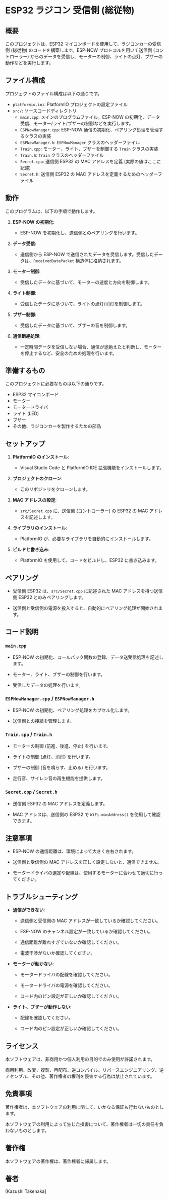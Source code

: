 # ESP32 ラジコン 受信側 (総従物)

## 概要

このプロジェクトは、ESP32 マイコンボードを使用して、ラジコンカーの受信側 (総従物) のコードを構築します。ESP-NOW プロトコルを用いて送信側 (コントローラー) からのデータを受信し、モーターの制御、ライトの点灯、ブザーの動作などを実行します。

## ファイル構成

プロジェクトのファイル構成は以下の通りです。

* `platformio.ini`: PlatformIO プロジェクトの設定ファイル
* `src/`: ソースコードディレクトリ
    * `main.cpp`: メインのプログラムファイル。ESP-NOW の初期化、データ受信、モーター/ライト/ブザーの制御などを実行します。
    * `ESPNowManager.cpp`: ESP-NOW 通信の初期化、ペアリング処理を管理するクラスの実装
    * `ESPNowManager.h`: `ESPNowManager` クラスのヘッダーファイル
    * `Train.cpp`: モーター、ライト、ブザーを制御する `Train` クラスの実装
    * `Train.h`: `Train` クラスのヘッダーファイル
    * `Secret.cpp`: 送信側 ESP32 の MAC アドレスを定義 (実際の値はここに記述)
    * `Secret.h`: 送信側 ESP32 の MAC アドレスを定義するためのヘッダーファイル

## 動作

このプログラムは、以下の手順で動作します。

1.  **ESP-NOW の初期化**:

    * ESP-NOW を初期化し、送信側とのペアリングを行います。

2.  **データ受信**:

    * 送信側から ESP-NOW で送信されたデータを受信します。受信したデータは、`ReceivedDataPacket` 構造体に格納されます。

3.  **モーター制御**:

    * 受信したデータに基づいて、モーターの速度と方向を制御します。

4.  **ライト制御**:

    * 受信したデータに基づいて、ライトの点灯/消灯を制御します。

5.  **ブザー制御**:

    * 受信したデータに基づいて、ブザーの音を制御します。

6.  **通信断絶処理**:

    * 一定時間データを受信しない場合、通信が途絶えたと判断し、モーターを停止するなど、安全のための処理を行います。

## 準備するもの

このプロジェクトに必要なものは以下の通りです。

* ESP32 マイコンボード
* モーター
* モータードライバ
* ライト (LED)
* ブザー
* その他、ラジコンカーを製作するための部品

## セットアップ

1.  **PlatformIO のインストール**:

    * Visual Studio Code と PlatformIO IDE 拡張機能をインストールします。

2.  **プロジェクトのクローン**:

    * このリポジトリをクローンします。

3.  **MAC アドレスの設定**:

    * `src/Secret.cpp` に、送信側 (コントローラー) の ESP32 の MAC アドレスを記述します。

4.  **ライブラリのインストール**:

    * PlatformIO が、必要なライブラリを自動的にインストールします。

5.  **ビルドと書き込み**:

    * PlatformIO を使用して、コードをビルドし、ESP32 に書き込みます。

## ペアリング

* 受信側 ESP32 は、`src/Secret.cpp` に記述された MAC アドレスを持つ送信側 ESP32 とのみペアリングします。

* 送信側と受信側の電源を投入すると、自動的にペアリング処理が開始されます。

## コード説明

### `main.cpp`

* ESP-NOW の初期化、コールバック関数の登録、データ送受信処理を記述します。

* モーター、ライト、ブザーの制御を行います。

* 受信したデータの処理を行います。

### `ESPNowManager.cpp` / `ESPNowManager.h`

* ESP-NOW の初期化、ペアリング処理をカプセル化します。

* 送信側との接続を管理します。

### `Train.cpp` / `Train.h`

* モーターの制御 (前進、後進、停止) を行います。

* ライトの制御 (点灯、消灯) を行います。

* ブザーの制御 (音を鳴らす、止める) を行います。

* 走行音、サイレン音の再生機能を提供します。

### `Secret.cpp` / `Secret.h`

* 送信側 ESP32 の MAC アドレスを定義します。

* MAC アドレスは、送信側の ESP32 で `WiFi.macAddress()` を使用して確認できます。

## 注意事項

* ESP-NOW の通信距離は、環境によって大きく左右されます。

* 送信側と受信側の MAC アドレスを正しく設定しないと、通信できません。

* モータードライバの選定や配線は、使用するモーターに合わせて適切に行ってください。

## トラブルシューティング

* **通信ができない**:

    * 送信側と受信側の MAC アドレスが一致しているか確認してください。

    * ESP-NOW のチャンネル設定が一致しているか確認してください。

    * 通信距離が離れすぎていないか確認してください。

    * 電波干渉がないか確認してください。

* **モーターが動かない**:

    * モータードライバの配線を確認してください。

    * モータードライバの電源を確認してください。

    * コード内のピン設定が正しいか確認してください。

* **ライト、ブザーが動作しない**:

    * 配線を確認してください。

    * コード内のピン設定が正しいか確認してください。

## ライセンス

本ソフトウェアは、非商用かつ個人利用の目的でのみ使用が許諾されます。

商用利用、改変、複製、再配布、逆コンパイル、リバースエンジニアリング、逆アセンブル、その他、著作権者の権利を侵害する行為は禁止されています。

## 免責事項

著作権者は、本ソフトウェアの利用に関して、いかなる保証も行わないものとします。

本ソフトウェアの利用によって生じた損害について、著作権者は一切の責任を負わないものとします。

## 著作権

本ソフトウェアの著作権は、著作権者に帰属します。

## 著者

\[Kazushi Takenaka\]
